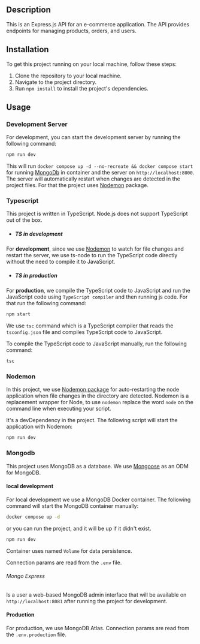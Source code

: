 ## Description

This is an Express.js API for an e-commerce application. The API provides endpoints for managing products, orders, and users.

## Installation

To get this project running on your local machine, follow these steps:

1. Clone the repository to your local machine.
2. Navigate to the project directory.
3. Run `npm install` to install the project's dependencies.

## Usage

### Development Server
For development, you can start the development server by running the following command:

```bash
npm run dev
```

This will run `docker compose up -d --no-recreate && docker compose start` for running  [MongoDb](#mongodb) in container and the server on `http://localhost:8000`. The server will automatically restart when changes are detected in the project files.
For that the project uses [Nodemon](#nodemon) package.

### Typescript

This project is written in TypeScript. Node.js does not support TypeScript out of the box.

- ##### TS in development
For **development**, since we use [Nodemon](#nodemon) to watch for file changes and restart the server, 
we use ts-node to run the TypeScript code directly without the need to compile it to JavaScript.

- ##### TS in production
For **production**, we compile the TypeScript code to JavaScript and run the JavaScript code using `TypeScript compiler` and then running js code.
For that run the following command:

```bash
npm start
```

We use `tsc` command which is a TypeScript compiler that reads the `tsconfig.json` file and compiles TypeScript code to JavaScript.

To compile the TypeScript code to JavaScript manually, run the following command:

```bash
tsc
```
 
### Nodemon

In this project, we use [Nodemon package](https://www.npmjs.com/package/nodemon) for auto-restarting the node application when file
changes in the directory are detected. Nodemon is a replacement wrapper for Node, to use `nodemon` 
replace the word `node` on the command line when executing your script.

It's a devDependency in the project. The following script will start the application with Nodemon:

```bash
npm run dev 
```

### Mongodb

This project uses MongoDB as a database. We use [Mongoose](https://mongoosejs.com/) as an ODM for MongoDB.

#### local development
For local development we use a MongoDB Docker container. The following command will start the MongoDB container manually:

```bash
docker compose up -d
```
or you can run the project, and it will be up if it didn't exist.
```bash
npm run dev 
```
Container uses named `Volume` for data persistence.

Connection params are read from the `.env` file.

###### Mongo Express
Is a user a web-based MongoDB admin interface that will be available on `http://localhost:8081` after running the project for development.

#### Production

For production, we use MongoDB Atlas. Connection params are read from the `.env.production` file.
